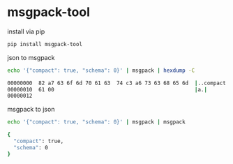 # msgpack-tool

install via pip

```sh
pip install msgpack-tool
```

json to msgpack

```sh
echo '{"compact": true, "schema": 0}' | msgpack | hexdump -C

00000000  82 a7 63 6f 6d 70 61 63  74 c3 a6 73 63 68 65 6d  |..compact..schem|
00000010  61 00                                             |a.|
00000012
```

msgpack to json

```sh
echo '{"compact": true, "schema": 0}' | msgpack | msgpack

{
  "compact": true, 
  "schema": 0
}
```

